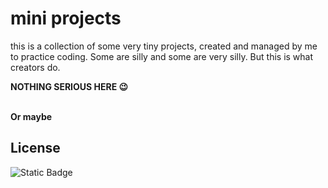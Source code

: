 # mini projects

this is a collection of some very tiny projects, created and managed by me to practice coding. Some are silly and some are very silly. But this is what creators do.

<b>NOTHING SERIOUS HERE 😉</b>

<br>
<b>Or maybe</b>

## License
![Static Badge](https://img.shields.io/badge/License-CC_BY_NC_ND-blue)
